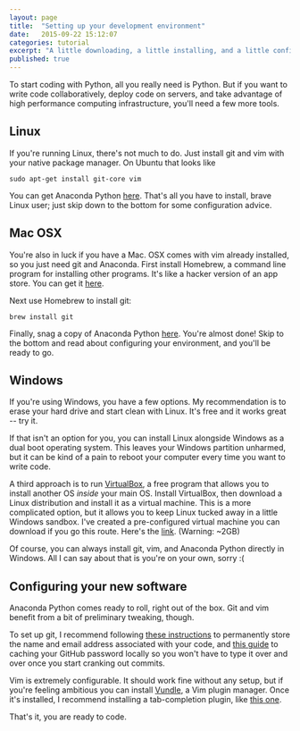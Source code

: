 ```yaml
---
layout: page
title:  "Setting up your development environment"
date:   2015-09-22 15:12:07
categories: tutorial
excerpt: "A little downloading, a little installing, and a little configuring go a long way"
published: true
---
```


To start coding with Python, all you really need is Python. But if you want to write code collaboratively, deploy code on servers, and take advantage of high performance computing infrastructure, you'll need a few more tools.

## Linux

If you're running Linux, there's not much to do. Just install git and vim with your native package manager. On Ubuntu that looks like

`sudo apt-get install git-core vim`

You can get Anaconda Python <a href="http://continuum.io/downloads#all">here</a>. That's all you have to install, brave Linux user; just skip down to the bottom for some configuration advice.

## Mac OSX

You're also in luck if you have a Mac. OSX comes with vim already installed, so you just need git and Anaconda. First install Homebrew, a command line program for installing other programs. It's like a hacker version of an app store. You can get it <a href="http://brew.sh/">here</a>.

Next use Homebrew to install git:

`brew install git`

Finally, snag a copy of Anaconda Python <a href="http://continuum.io/downloads#all">here</a>. You're almost done! Skip to the bottom and read about configuring your environment, and you'll be ready to go.

## Windows

If you're using Windows, you have a few options. My recommendation is to erase your hard drive and start clean with Linux. It's free and it works great -- try it.

If that isn't an option for you, you can install Linux alongside Windows as a dual boot operating system. This leaves your Windows partition unharmed, but it can be kind of a pain to reboot your computer every time you want to write code.

A third approach is to run <a href="https://www.virtualbox.org/">VirtualBox</a>, a free program that allows you to install another OS *inside* your main OS. Install VirtualBox, then download a Linux distribution and install it as a virtual machine. This is a more complicated option, but it allows you to keep Linux tucked away in a little Windows sandbox. I've created a pre-configured virtual machine you can download if you go this route. Here's the <a href="https://www.dropbox.com/s/6e8vwf4cynmwlvq/UbuntuForPythonProgramming.ova?dl=0">link</a>. (Warning: ~2GB)

Of course, you can always install git, vim, and Anaconda Python directly in Windows. All I can say about that is you're on your own, sorry :(

## Configuring your new software

Anaconda Python comes ready to roll, right out of the box. Git and vim benefit from a bit of preliminary tweaking, though.

To set up git, I recommend following <a href="https://help.github.com/articles/set-up-git/#platform-all">these instructions</a> to permanently store the name and email address associated with your code, and <a href="https://help.github.com/articles/caching-your-github-password-in-git/#platform-all">this guide</a> to caching your GitHub password locally so you won't have to type it over and over once you start cranking out commits.

Vim is extremely configurable. It should work fine without any setup, but if you're feeling ambitious you can install <a href="https://github.com/VundleVim/Vundle.vim">Vundle</a>, a Vim plugin manager. Once it's installed, I recommend installing a tab-completion plugin, like <a href="https://github.com/ervandew/supertab">this one</a>.

That's it, you are ready to code.
